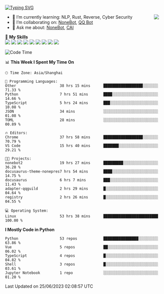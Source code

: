 [![Typing SVG](https://readme-typing-svg.herokuapp.com?size=25&duration=2500&color=8C43EA&vCenter=true&width=200&height=40&lines=Hi+there+%F0%9F%91%8B%F0%9F%8F%BB;I'm+yanyongyu)](https://git.io/typing-svg)

<a href="#">
  <img align="right" src="https://github-readme-stats.vercel.app/api?username=yanyongyu&count_private=true&show_icons=true&bg_color=15,f2f7fd,E0EAFC" />
</a>

- 🌱 I’m currently learning: NLP, Rust, Reverse, Cyber Security
- 👯 I’m collaborating on: [NoneBot](https://github.com/nonebot), [QQ Bot](https://github.com/Mrs4s/go-cqhttp)
- 💬 Ask me about: [NoneBot](https://github.com/nonebot), [CAI](https://github.com/cscs181/CAI)

🌟 **My Skills**  
![](https://img.shields.io/badge/-Python-3e74a2?style=flat-square&logo=Python&logoColor=fff)
![](https://img.shields.io/badge/-Node.js-339933?style=flat-square&logo=Node.js&logoColor=fff)
![](https://img.shields.io/badge/-Vue-4fc08d?style=flat-square&logo=Vue.js&logoColor=fff)
![](https://img.shields.io/badge/-React-2d98ce?style=flat-square&logo=React&logoColor=fff)
![](https://img.shields.io/badge/-Docker-2496ED?style=flat-square&logo=Docker&logoColor=fff)
![](https://img.shields.io/badge/-Linux-000000?style=flat-square&logo=Linux&logoColor=fff)
![](https://img.shields.io/badge/-MySQL-4479A1?style=flat-square&logo=MySQL&logoColor=fff)
![](https://img.shields.io/badge/-Redis-DC382D?style=flat-square&logo=Redis&logoColor=fff)
![](https://img.shields.io/badge/-MongoDB-47A248?style=flat-square&logo=MongoDB&logoColor=fff)

<!--START_SECTION:waka-->
![Code Time](http://img.shields.io/badge/Code%20Time-4%2C327%20hrs%2046%20mins-blue)

📊 **This Week I Spent My Time On** 

```text
🕑︎ Time Zone: Asia/Shanghai

💬 Programming Languages: 
Other                    38 hrs 15 mins      ██████████████████░░░░░░░   71.33 % 
Python                   7 hrs 51 mins       ████░░░░░░░░░░░░░░░░░░░░░   14.66 % 
TypeScript               5 hrs 24 mins       ███░░░░░░░░░░░░░░░░░░░░░░   10.08 % 
JSON                     34 mins             ░░░░░░░░░░░░░░░░░░░░░░░░░   01.08 % 
TOML                     28 mins             ░░░░░░░░░░░░░░░░░░░░░░░░░   00.89 % 

🔥 Editors: 
Chrome                   37 hrs 58 mins      ██████████████████░░░░░░░   70.79 % 
VS Code                  15 hrs 40 mins      ███████░░░░░░░░░░░░░░░░░░   29.21 % 

🐱‍💻 Projects: 
nonebot2                 19 hrs 27 mins      █████████░░░░░░░░░░░░░░░░   36.28 % 
docusaurus-theme-nonepres7 hrs 54 mins       ████░░░░░░░░░░░░░░░░░░░░░   14.75 % 
docusaurus               6 hrs 7 mins        ███░░░░░░░░░░░░░░░░░░░░░░   11.43 % 
adapter-qqguild          2 hrs 29 mins       █░░░░░░░░░░░░░░░░░░░░░░░░   04.64 % 
registry                 2 hrs 26 mins       █░░░░░░░░░░░░░░░░░░░░░░░░   04.55 % 

💻 Operating System: 
Linux                    53 hrs 38 mins      █████████████████████████   100.00 % 
```

**I Mostly Code in Python** 

```text
Python                   53 repos            ████████████████░░░░░░░░░   63.86 % 
Vue                      5 repos             ██░░░░░░░░░░░░░░░░░░░░░░░   06.02 % 
TypeScript               4 repos             █░░░░░░░░░░░░░░░░░░░░░░░░   04.82 % 
Shell                    3 repos             █░░░░░░░░░░░░░░░░░░░░░░░░   03.61 % 
Jupyter Notebook         1 repo              ░░░░░░░░░░░░░░░░░░░░░░░░░   01.20 % 
```




 Last Updated on 25/06/2023 02:08:57 UTC
<!--END_SECTION:waka-->
